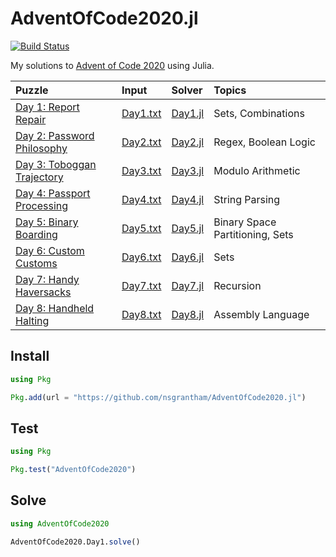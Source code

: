 # AdventOfCode2020.jl

[![Build Status](https://github.com/nsgrantham/AdventOfCode2020.jl/actions/workflows/CI.yml/badge.svg?branch=main)](https://github.com/nsgrantham/AdventOfCode2020.jl/actions/workflows/CI.yml?query=branch%3Amain)

My solutions to [Advent of Code 2020](https://adventofcode.com/2020) using Julia.

| Puzzle                                                              | Input                         | Solver                     | Topics                          |
|:--------------------------------------------------------------------|:------------------------------|:---------------------------|:--------------------------------|
| [Day 1: Report Repair](https://adventofcode.com/2020/day/1)         | [Day1.txt](./data/Day1.txt)   | [Day1.jl](./src/Day1.jl)   | Sets, Combinations              |
| [Day 2: Password Philosophy](https://adventofcode.com/2020/day/2)   | [Day2.txt](./data/Day2.txt)   | [Day2.jl](./src/Day2.jl)   | Regex, Boolean Logic            |
| [Day 3: Toboggan Trajectory](https://adventofcode.com/2020/day/3)   | [Day3.txt](./data/Day3.txt)   | [Day3.jl](./src/Day3.jl)   | Modulo Arithmetic               |
| [Day 4: Passport Processing](https://adventofcode.com/2020/day/4)   | [Day4.txt](./data/Day4.txt)   | [Day4.jl](./src/Day4.jl)   | String Parsing                  |
| [Day 5: Binary Boarding](https://adventofcode.com/2020/day/5)       | [Day5.txt](./data/Day5.txt)   | [Day5.jl](./src/Day5.jl)   | Binary Space Partitioning, Sets |
| [Day 6: Custom Customs](https://adventofcode.com/2020/day/6)        | [Day6.txt](./data/Day6.txt)   | [Day6.jl](./src/Day6.jl)   | Sets                            |
| [Day 7: Handy Haversacks](https://adventofcode.com/2020/day/7)      | [Day7.txt](./data/Day7.txt)   | [Day7.jl](./src/Day7.jl)   | Recursion                       |
| [Day 8: Handheld Halting](https://adventofcode.com/2020/day/8)      | [Day8.txt](./data/Day8.txt)   | [Day8.jl](./src/Day8.jl)   | Assembly Language               |

## Install

```julia
using Pkg

Pkg.add(url = "https://github.com/nsgrantham/AdventOfCode2020.jl")
```

## Test

```julia
using Pkg

Pkg.test("AdventOfCode2020")
```

## Solve

```julia
using AdventOfCode2020

AdventOfCode2020.Day1.solve()
```
